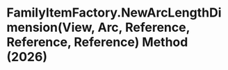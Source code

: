 # FamilyItemFactory.NewArcLengthDimension(View, Arc, Reference, Reference, Reference) Method (2026)

﻿